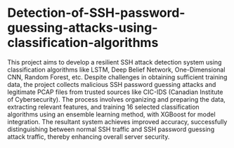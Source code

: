 # Detection-of-SSH-password-guessing-attacks-using-classification-algorithms
This project aims to develop a resilient SSH attack detection system using classification algorithms like LSTM, Deep Belief Network, One-Dimensional CNN, Random Forest, etc. Despite challenges in obtaining sufficient training data, the project collects malicious SSH password guessing attacks and legitimate PCAP files from trusted sources like CIC-IDS (Canadian Institute of Cybersecurity). The process involves organizing and preparing the data, extracting relevant features, and training 16 selected classification algorithms using an ensemble learning method, with XGBoost for model integration. The resultant system achieves improved accuracy, successfully distinguishing between normal SSH traffic and SSH password guessing attack traffic, thereby enhancing overall server security.
